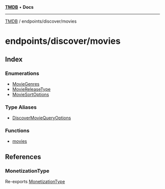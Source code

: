 [**TMDB**](../../../README.md) • **Docs**

***

[TMDB](../../../README.md) / endpoints/discover/movies

# endpoints/discover/movies

## Index

### Enumerations

- [MovieGenres](enumerations/MovieGenres.md)
- [MovieReleaseType](enumerations/MovieReleaseType.md)
- [MovieSortOptions](enumerations/MovieSortOptions.md)

### Type Aliases

- [DiscoverMovieQueryOptions](type-aliases/DiscoverMovieQueryOptions.md)

### Functions

- [movies](functions/movies.md)

## References

### MonetizationType

Re-exports [MonetizationType](../types/MonetizationType/type-aliases/MonetizationType.md)
